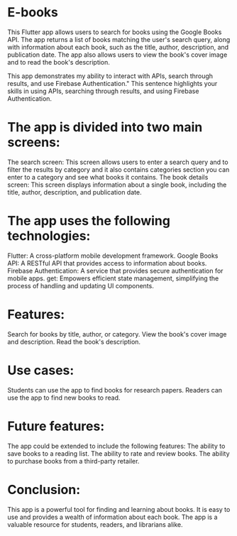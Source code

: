 # E-books

This Flutter app allows users to search for books using the Google Books API. The app returns a list of books matching the user's search query, along with information about each book, such as the title, author, description, and publication date. The app also allows users to view the book's cover image and to read the book's description.

This app demonstrates my ability to interact with APIs, search through results, and use Firebase Authentication." This sentence highlights your skills in using APIs, searching through results, and using Firebase Authentication.

# The app is divided into two main screens:

The search screen: This screen allows users to enter a search query and to filter the results by category and it also contains categories section you can enter to a category and see what books it contains.
The book details screen: This screen displays information about a single book, including the title, author, description, and publication date.

# The app uses the following technologies:

Flutter: A cross-platform mobile development framework.
Google Books API: A RESTful API that provides access to information about books.
Firebase Authentication: A service that provides secure authentication for mobile apps.
get: Empowers efficient state management, simplifying the process of handling and updating UI components.

# Features:

Search for books by title, author, or category.
View the book's cover image and description.
Read the book's description.

# Use cases:

Students can use the app to find books for research papers.
Readers can use the app to find new books to read.

# Future features:

The app could be extended to include the following features:
The ability to save books to a reading list.
The ability to rate and review books.
The ability to purchase books from a third-party retailer.

# Conclusion:

This app is a powerful tool for finding and learning about books. It is easy to use and provides a wealth of information about each book. The app is a valuable resource for students, readers, and librarians alike.
